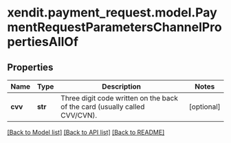 # xendit.payment_request.model.PaymentRequestParametersChannelPropertiesAllOf


## Properties
| Name | Type | Description | Notes |
| ------------ | ------------- | ------------- | ------------- |
| **cvv** | **str** | Three digit code written on the back of the card (usually called CVV/CVN). | [optional]  |


[[Back to Model list]](../README.md#documentation-for-models) [[Back to API list]](../README.md#documentation-for-api-endpoints) [[Back to README]](../README.md)


